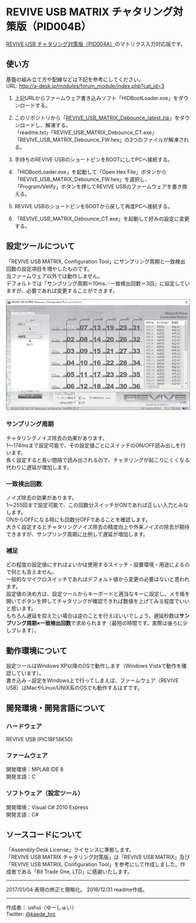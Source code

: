 # REVIVE USB MATRIX チャタリング対策版（PID004B）
[REVIVE USB チャタリング対策版（PID004A）](https://github.com/ushui/REVIVE_USB_Debounce)のマトリクス入力対応版です。
## 使い方
基盤の組み立て方や配線などは下記を参考にしてください。  
URL: <http://a-desk.jp/modules/forum_module/index.php?cat_id=3> 

1. 上記URLからファームウェア書き込みソフト「HIDBootLoader.exe」をダウンロードする。  

2. このリポジトリから「[REVIVE_USB_MATRIX_Debounce_latest.zip](https://github.com/ushui/REVIVE_USB_MATRIX_Debounce/raw/master/REVIVE_USB_MATRIX_Debounce_latest.zip)」をダウンロードし、解凍する。  
「readme.txt」「REVIVE_USB_MATRIX_Debounce_CT.exe」「REVIVE_USB_MATRIX_Debounce_FW.hex」の3つのファイルが解凍される。  

3. 手持ちのREVIVE USBのショートピンをBOOTにしてPCへ接続する。  

4. 「HIDBootLoader.exe」を起動して「Open Hex File」ボタンから「REVIVE_USB_MATRIX_Debounce_FW.hex」を選択し、  
「Program/Velify」ボタンを押してREVIVE USBのファームウェアを書き換える。  
6. REVIVE USBのショートピンをBOOTから戻して再度PCへ接続する。  

7. 「REVIVE_USB_MATRIX_Debounce_CT.exe」を起動して好みの設定に変更する。  

## 設定ツールについて
「REVIVE USB MATRIX, Configuration Tool」にサンプリング周期と一致検出回数の設定項目を増やしたものです。  
当ファームウェア以外では動作しません。  
デフォルトでは「サンプリング周期＝10ms／一致検出回数＝3回」に設定していますが、必要であれば変更することができます。  

![REVIVE USB MATRIX Debounce, Configuration Tool](https://raw.githubusercontent.com/ushui/REVIVE_USB_MATRIX_Debounce/master/revive_usb_matrix_debounce_ct.png)  
### サンプリング周期
チャタリングノイズ除去の効果があります。  
1～174msまで設定可能で、その設定値ごとにスイッチのON/OFF読み出しを行います。  
長く設定すると長い間隔で読み出されるので、チャタリングが起こりにくくなる代わりに遅延が増加します。  
### 一致検出回数
ノイズ除去の効果があります。  
1～255回まで設定可能で、この回数分スイッチがONであれば正しい入力とみなします。  
ONからOFFになる時にも回数分OFFであることを確認します。  
大きく設定するとチャタリングノイズ除去の精度向上や外来ノイズの除去が期待できますが、サンプリング周期に比例して遅延が増加します。  
### 補足
どの程度の設定値にすればよいかは使用するスイッチ・設置環境・用途によるので何とも言えません。  
一般的なマイクロスイッチであればデフォルト値から変更の必要はないと思われます。  
設定値の決め方は、設定ツールからキーボードと適当なキーに設定し、メモ帳を開いてボタンを押してチャタリングが確認できれば数値を上げてみる程度でいいと思います。  
もちろん遅延を抑えたい場合は逆のことを行えばいいでしょう。遅延秒数は**サンプリング周期×一致検出回数**で求められます（最短の時間です。実際は後ろに少しブレます）。  
## 動作環境について
設定ツールはWindows XP以降のOSで動作します（Windows Vistaで動作を確認しています）。  
書き込み・設定をWindows上で行ってしまえば、ファームウェア（REVIVE USB）はMacやLinux/UNIX系のOSでも動作するはずです。
## 開発環境・開発言語について
### ハードウェア
REVIVE USB (PIC18F14K50)
### ファームウェア
開発環境：MPLAB IDE 8  
開発言語：C
### ソフトウェア（設定ツール）
開発環境：Visual C# 2010 Express  
開発言語：C#
## ソースコードについて
「Assembly Desk License」ライセンスに準拠します。  
「REVIVE USB MATRIX チャタリング対策版」は「REVIVE USB MATRIX」及び「REVIVE USB MATRIX, Configuration Tool」を参考にして作成しました。作成者である「Bit Trade One, LTD」に感謝いたします。

***
2017/01/04 表現の修正と簡略化。
2016/12/31 readme作成。
***
作成者： ushui（ゆーしゅい）  
Twitter: [@kaede_hrc](https://twitter.com/kaede_hrc)  
